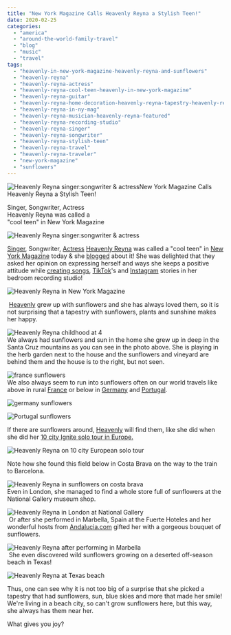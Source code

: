 ```yaml
---
title: "New York Magazine Calls Heavenly Reyna a Stylish Teen!"
date: 2020-02-25
categories: 
  - "america"
  - "around-the-world-family-travel"
  - "blog"
  - "music"
  - "travel"
tags: 
  - "heavenly-in-new-york-magazine-heavenly-reyna-and-sunflowers"
  - "heavenly-reyna"
  - "heavenly-reyna-actress"
  - "heavenly-reyna-cool-teen-heavenly-in-new-york-magazine"
  - "heavenly-reyna-guitar"
  - "heavenly-reyna-home-decoration-heavenly-reyna-tapestry-heavenly-reyna-sunflowers"
  - "heavenly-reyna-in-ny-mag"
  - "heavenly-reyna-musician-heavenly-reyna-featured"
  - "heavenly-reyna-recording-studio"
  - "heavenly-reyna-singer"
  - "heavenly-reyna-songwriter"
  - "heavenly-reyna-stylish-teen"
  - "heavenly-reyna-travel"
  - "heavenly-reyna-traveler"
  - "new-york-magazine"
  - "sunflowers"
---
```


![Heavenly Reyna singer:songwriter & actress ](https://pub-ac94b3f306b24c0dba4238943c97f2e1.r2.dev/6a00e5502a950788330240a50f9c2e200b.jpg)New York Magazine Calls  
Heavenly Reyna a Stylish Teen!  
  
  
Singer, Songwriter, Actress  
Heavenly Reyna was called a  
"cool teen" in New York Magazine  
  
  
  
  

<!--more-->  
![Heavenly Reyna singer:songwriter & actress ](https://pub-ac94b3f306b24c0dba4238943c97f2e1.r2.dev/6a00e5502a950788330240a4eb00b1200d.jpg)  
  
  
[Singer](https://open.spotify.com/playlist/1u29mBIn3LL9Au9xNdww87 "Heavenly Reyna Singer & songwriter "), Songwriter, [Actress](https://www.imdb.com/name/nm7413363/bio "Heavenly Reyna actress ") [Heavenly Reyna](https://www.heavenlyreyna.com "Heavenly Reyna ") was called a "cool teen" in [New York Magazine](https://nymag.com/strategist/article/teen-girl-bedroom-decoration-ideas.html "New York Magazine ") today & she [blogged](https://www.heavenlyreyna.com/blog-1 "Heavenly Reyna Blog ") about it! She was delighted that they asked her opinion on expressing herself and ways she keeps a positive attitude while [creating songs](https://open.spotify.com/playlist/1u29mBIn3LL9Au9xNdww87 "Heavenly Reyna Soundcloud "), [TikTok](https://www.tiktok.com/@heavenly.reyna?langCountry=jv&source=h5_m "Heavenly Reyna TikTok ")'s and [Instagram](https://www.instagram.com/heavenly.reyna/ "Heavenly Reyna Instagram ") stories in her bedroom recording studio!   
  
![Heavenly Reyna in New York Magazine ](https://pub-ac94b3f306b24c0dba4238943c97f2e1.r2.dev/6a00e5502a95078833025d9b356a3b200c.png)  
  
  
 [Heavenly](https://www.youtube.com/channel/UCcMwuQFsEJfOct29ZTa0v8w "Heavenly Reyna Youtube channel ") grew up with sunflowers and she has always loved them, so it is not surprising that a tapestry with sunflowers, plants and sunshine makes her happy.   
  
![Heavenly Reyna childhood at 4](https://pub-ac94b3f306b24c0dba4238943c97f2e1.r2.dev/6a00e5502a95078833025d9b356a4a200c.png)  
We always had sunflowers and sun in the home she grew up in deep in the Santa Cruz mountains as you can see in the photo above. She is playing in the herb garden next to the house and the sunflowers and vineyard are behind them and the house is to the right, but not seen.   
  
![france sunflowers](https://pub-ac94b3f306b24c0dba4238943c97f2e1.r2.dev/6a00e5502a95078833025d9b356aae200c.jpg)  
We also always seem to run into sunflowers often on our world travels like above in rural [France](http://soultravelers3new.local/2012/09/europe-road-trip-a-drive-through-france-provence-to-dordogne-via-photos-family-travel.html "road trip France ") or below in [Germany](http://soultravelers3new.local/2009/05/family-travel-photo-germany-romantic-road.html "road trip Germany") and [Portugal](http://soultravelers3new.local/2010/07/family-travel-portugal-algave-europe-road-trip-sunflowers.html "Road trip Portugal, sunflowers").   
  
![germany sunflowers ](https://pub-ac94b3f306b24c0dba4238943c97f2e1.r2.dev/6a00e5502a950788330240a50f9d0e200b.jpg)  
  

![Portugal sunflowers ](https://pub-ac94b3f306b24c0dba4238943c97f2e1.r2.dev/6a00e5502a950788330240a50f9d1b200b.jpg)

If there are sunflowers around, [Heavenly](https://www.linkedin.com/in/heavenlyreyna/ "Heavenly Reyna ") will find them, like she did when she did her [10 city Ignite solo tour in Europe.](http://soultravelers3new.local/2017/06/mozartignitetour-in-europe-mozart-dees-keynote-speech.html "Heavenly Reyna 10 city Europe solo tour ")   
  
![Heavenly Reyna on 10 city European solo tour ](https://pub-ac94b3f306b24c0dba4238943c97f2e1.r2.dev/6a00e5502a950788330240a50f9fd5200b.png)

Note how she found this field below in Costa Brava on the way to the train to Barcelona.   
  
![Heavenly Reyna in sunflowers on costa brava ](https://pub-ac94b3f306b24c0dba4238943c97f2e1.r2.dev/6a00e5502a95078833025d9b356d69200c.jpg)  
Even in London, she managed to find a whole store full of sunflowers at the National Gallery museum shop.   
  
![Heavenly Reyna in London at National Gallery](https://pub-ac94b3f306b24c0dba4238943c97f2e1.r2.dev/6a00e5502a950788330240a50f9ffd200b.jpg)  
 Or after she performed in Marbella, Spain at the Fuerte Hoteles and her wonderful hosts from [Andalucia.com](https://www.andalucia.com/musicians/mozart-dee "Heavenly Reyna sings in Spain") gifted her with a gorgeous bouquet of sunflowers.    
  
![Heavenly Reyna after performing in Marbella](https://pub-ac94b3f306b24c0dba4238943c97f2e1.r2.dev/6a00e5502a95078833025d9b356d7e200c.jpg)  
 She even discovered wild sunflowers growing on a deserted off-season beach in Texas!   
  
![Heavenly Reyna at Texas beach](https://pub-ac94b3f306b24c0dba4238943c97f2e1.r2.dev/6a00e5502a950788330240a4eb050f200d.jpg)  
  

Thus, one can see why it is not too big of a surprise that she picked a tapestry that had sunflowers, sun, blue skies and more that made her smile! We're living in a beach city, so can't grow sunflowers here, but this way, she always has them near her.   
  
What gives you joy?
